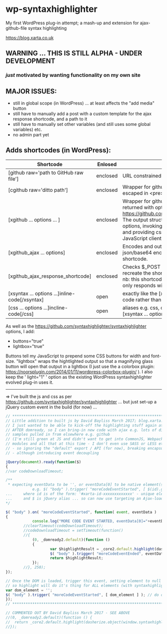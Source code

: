 # wp-syntaxhighlighter
My first WordPress plug-in attempt; a mash-up and extension for ajax-github-file syntax highlighting

https://blog.xarta.co.uk

## WARNING       ... THIS IS STILL ALPHA - UNDER DEVELOPMENT
### *just* motivated by wanting functionality on my own site  

## MAJOR ISSUES: 

* still in global scope (in WordPress) ... at least affects the "add media" button  
* still have to manually add a post with a custom template for the ajax response shortcode, and a path to it   
* still have to manually set other variables (and still uses some global variables) etc.  
* no admin part yet    

## Adds shortcodes (in WordPress):

Shortcode        | Enlosed | Description
---------------- | ------- | -----------
[github raw='path to GitHub raw file'] | enclosed | URL constrained in the plug-in.
[cgithub raw='ditto path'] | enclosed | Wrapper for github shortcode ... returns raw file escaped in &lt;pre&gt; tags.
[xgithub ... options ... ] | enclosed | Wrapper for github shortcode, combining the file returned with options intended for https://github.com/syntaxhighlighter/syntaxhighlighter. The output structured according to my addtional options, invoking the lighbox shortcode if required, and providing css classes & id in preparation for JavaScript client-side processing.
[xgithub_ajax ... options] | enclosed | Encodes and outputs info to make an ajax request, json/base64 encoding [xgithub ... options ...] shortcode.
[xgithub_ajax_response_shortcode] | enclosed | Checks &#36;&#95;POST and decodes [xgithub ... options ...] to recreate the shortcode for processing, for a response. nb: this shortcode must run on a custom post type that only responds with WordPress **the_content**
[xsyntax ... options ...]inline-code[/xsyntax] | open | exactly like the [xgithub] shortcode, except uses inline code rather than a GitHub URL for raw files.
[css ... options ...]incline-code[/css] | open | aliases e.g. css, c#, js, php and so on ... aliases for [xsyntax ... options ...]inline-code[/xsyntax]
 
 
 
As well as the https://github.com/syntaxhighlighter/syntaxhighlighter options, I add:
* buttons="true"
* lightbox="true" 	

Buttons tell my JavaScript to prepend some CSS buttons for width and font-size.  "lightbox" wraps the hightlighted output so that a magnifying glass button will open that output in a lightbox  (I just use the a colorbox plugin: https://noorsplugin.com/2014/01/11/wordpress-colorbox-plugin/ ).  I also keep the ' light="1" ' option as the existing WordPress syntaxhighlighter evolved plug-in uses it.

---
 
 => I've built the js and css as per https://github.com/syntaxhighlighter/syntaxhighlighter
    	... but just set-up a jQuery custom event in the build (for now) ...    
   
```javascript 
// **********************************************************************************
// Little addition to built js by David Bayliss March 2017; blog.xarta.co.uk
// I just wanted to be able to kick-off the highlighting stuff again at any time
// AFTER domready, so I can bring-in new code with ajax e.g. lots of different code
// samples pulled in from elsewhere e.g. github
// (I'm still green at JS and didn't want to get into CommonJS, Webpack and importing
// modules and all that at this time - I don't even use SASS or LESS etc. yet!!!
// - so ignoring the "default" export / API (for now), breaking encapsulation/portability
// - although introducing event decoupling

jQuery(document).ready(function($) 
{
//var codeDownloadTimeout;

/**
 * expecting eventData to be '', or eventData[0] to be native element(s)
			e.g. $( "body" ).trigger( "moreCodeEventStarted", [ $(id).get() ] ); 
... 	where id is of the form: '#xarta-id-xxxxxxxxxxxxx' - unique element id
... 	and $ is jQuery alias ... so can now use targeting an Ajax-loaded-element!
*/

$( "body" ).on( "moreCodeEventStarted", function( event, eventData ) 
{
			console.log("MORE CODE EVENT STARTED, eventData[0]="+eventData[0]);
		//clearTimeout(codeDownloadTimeout);
		//codeDownloadTimeout = setTimeout(function() 
		//{
			(0, _domready2.default)(function () 
			{
					var $highlightResult = _core2.default.highlight(dasherize.object(window.syntaxhighlighterConfig || {}), eventData[0]);
					$( "body" ).trigger( "moreCodeEventEnded", eventData[0] );
					return $highlightResult;
			});
		//}, 250);
});

// Once the DOM is loaded, trigger this event, setting element to null
// so highlight will do it's thing for ALL elements (with syntaxhighlighter class)
var dom_element = '';
$( "body" ).trigger( "moreCodeEventStarted", [ dom_element ] ); // do on domready etc.  
});
// ***********************************************************************************

// COMMENTED OUT BY David Bayliss March 2017 - SEE ABOVE
//(0, _domready2.default)(function () {
//  return _core2.default.highlight(dasherize.object(window.syntaxhighlighterConfig || {}));
//});
```
